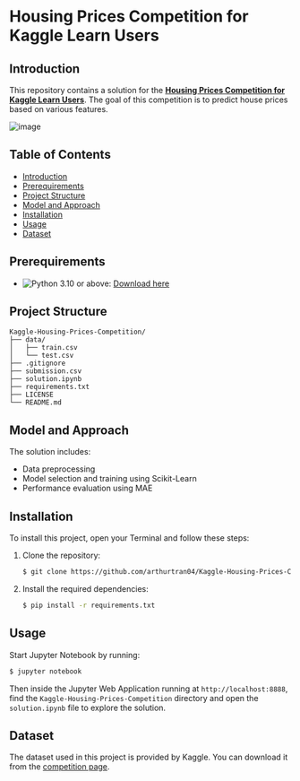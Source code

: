 # Housing Prices Competition for Kaggle Learn Users

## Introduction

This repository contains a solution for the [**Housing Prices Competition for Kaggle Learn Users**](https://www.kaggle.com/c/home-data-for-ml-course/overview). The goal of this competition is to predict house prices based on various features.

![image](https://github.com/user-attachments/assets/a1880b19-b161-43a0-9566-239512d2ef16)

## Table of Contents

- [Introduction](#introduction)
- [Prerequirements](#prerequirements)
- [Project Structure](#project-structure)
- [Model and Approach](#model-and-approach)
- [Installation](#installation)
- [Usage](#usage)
- [Dataset](#dataset)

## Prerequirements

- ![Python 3.10](https://img.shields.io/badge/Python-3.10-blue) or above: [Download here](https://www.python.org/downloads)

## Project Structure

```
Kaggle-Housing-Prices-Competition/
├── data/
│   ├── train.csv
│   └── test.csv
├── .gitignore
├── submission.csv
├── solution.ipynb
├── requirements.txt
├── LICENSE
└── README.md
```

## Model and Approach

The solution includes:

- Data preprocessing
- Model selection and training using Scikit-Learn
- Performance evaluation using MAE

## Installation

To install this project, open your Terminal and follow these steps:

1. Clone the repository:

    ```sh
    $ git clone https://github.com/arthurtran04/Kaggle-Housing-Prices-Competition.git
    ```

5. Install the required dependencies:

    ```sh
    $ pip install -r requirements.txt
    ```

## Usage

Start Jupyter Notebook by running:

```sh
$ jupyter notebook
```

Then inside the Jupyter Web Application running at `http://localhost:8888`, find the `Kaggle-Housing-Prices-Competition` directory and open the `solution.ipynb` file to explore the solution.

## Dataset

The dataset used in this project is provided by Kaggle. You can download it from the [competition page](https://www.kaggle.com/c/home-data-for-ml-course/).
